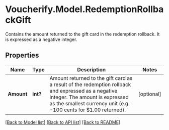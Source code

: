 # Voucherify.Model.RedemptionRollbackGift
Contains the amount returned to the gift card in the redemption rollback. It is expressed as a negative integer.

## Properties

Name | Type | Description | Notes
------------ | ------------- | ------------- | -------------
**Amount** | **int?** | Amount returned to the gift card as a result of the redemption rollback and expressed as a negative integer. The amount is expressed as the smallest currency unit (e.g. -100 cents for $1.00 returned). | [optional] 

[[Back to Model list]](../README.md#documentation-for-models) [[Back to API list]](../README.md#documentation-for-api-endpoints) [[Back to README]](../README.md)

